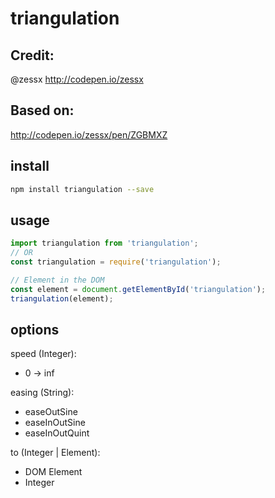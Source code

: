 # triangulation

## Credit:

@zessx <http://codepen.io/zessx>

## Based on:

<http://codepen.io/zessx/pen/ZGBMXZ>

## install

```bash
npm install triangulation --save
```

## usage

```javascript
import triangulation from 'triangulation';
// OR
const triangulation = require('triangulation');

// Element in the DOM
const element = document.getElementById('triangulation');
triangulation(element);

```

## options

speed (Integer):

- 0 -> inf

easing (String):

- easeOutSine
- easeInOutSine
- easeInOutQuint

to (Integer | Element):

- DOM Element
- Integer
